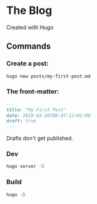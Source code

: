 # The Blog

Created with Hugo

## Commands

### Create a post:

```sh
hugo new posts/my-first-post.md
```

### The front-matter:

```md
---
title: "My First Post"
date: 2019-03-26T08:47:11+01:00
draft: true
---
```

Drafts don't get published.

### Dev

```sh
hugo server -D
```

### Build

```sh
hugo -D
```